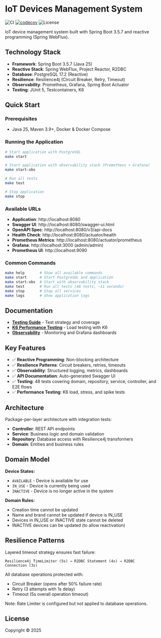 # IoT Devices Management System

![CI](https://github.com/rodolfodpk/devices/workflows/CI/badge.svg)
[![codecov](https://codecov.io/github/rodolfodpk/devices/graph/badge.svg?token=9XOKJB6039)](https://codecov.io/github/rodolfodpk/devices)
![License](https://img.shields.io/badge/license-Copyright-orange)

IoT device management system built with Spring Boot 3.5.7 and reactive programming (Spring WebFlux).

## Technology Stack

- **Framework**: Spring Boot 3.5.7 (Java 25)
- **Reactive Stack**: Spring WebFlux, Project Reactor, R2DBC
- **Database**: PostgreSQL 17.2 (Reactive)
- **Resilience**: Resilience4j (Circuit Breaker, Retry, Timeout)
- **Observability**: Prometheus, Grafana, Spring Boot Actuator
- **Testing**: JUnit 5, Testcontainers, K6

## Quick Start

### Prerequisites

- Java 25, Maven 3.9+, Docker & Docker Compose

### Running the Application

```bash
# Start application with PostgreSQL
make start

# Start application with observability stack (Prometheus + Grafana)
make start-obs

# Run all tests
make test

# Stop application
make stop
```

### Available URLs

- **Application**: http://localhost:8080
- **Swagger UI**: http://localhost:8080/swagger-ui.html
- **OpenAPI Spec**: http://localhost:8080/v3/api-docs
- **Health Check**: http://localhost:8080/actuator/health
- **Prometheus Metrics**: http://localhost:8080/actuator/prometheus
- **Grafana**: http://localhost:3000 (admin/admin)
- **Prometheus UI**: http://localhost:9090

### Common Commands

```bash
make help       # Show all available commands
make start      # Start PostgreSQL and application
make start-obs  # Start with observability stack
make test       # Run all tests (48 tests, ~11 seconds)
make stop       # Stop all services
make logs       # Show application logs
```

## Documentation

- **[Testing Guide](docs/TESTING.md)** - Test strategy and coverage
- **[K6 Performance Testing](docs/K6_PERFORMANCE.md)** - Load testing with K6
- **[Observability](docs/OBSERVABILITY.md)** - Monitoring and Grafana dashboards

## Key Features

- ✅ **Reactive Programming**: Non-blocking architecture
- ✅ **Resilience Patterns**: Circuit breakers, retries, timeouts
- ✅ **Observability**: Structured logging, metrics, dashboards
- ✅ **API Documentation**: Auto-generated Swagger UI
- ✅ **Testing**: 48 tests covering domain, repository, service, controller, and E2E flows
- ✅ **Performance Testing**: K6 load, stress, and spike tests

## Architecture

Package-per-layer architecture with integration tests:

- **Controller**: REST API endpoints
- **Service**: Business logic and domain validation
- **Repository**: Database access with Resilience4j transformers
- **Domain**: Entities and business rules

## Domain Model

**Device States:**
- `AVAILABLE` - Device is available for use
- `IN_USE` - Device is currently being used
- `INACTIVE` - Device is no longer active in the system

**Domain Rules:**
- Creation time cannot be updated
- Name and brand cannot be updated if device is IN_USE
- Devices in IN_USE or INACTIVE state cannot be deleted
- INACTIVE devices can be updated (to allow reactivation)

## Resilience Patterns

Layered timeout strategy ensures fast failure:

```
Resilience4j TimeLimiter (5s) → R2DBC Statement (4s) → R2DBC Connection (3s)
```

All database operations protected with:
- Circuit Breaker (opens after 50% failure rate)
- Retry (3 attempts with 1s delay)
- Timeout (5s overall operation timeout)

Note: Rate Limiter is configured but not applied to database operations.

## License

Copyright © 2025

